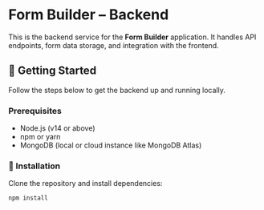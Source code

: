 # Form Builder – Backend

This is the backend service for the **Form Builder** application. It handles API endpoints, form data storage, and integration with the frontend.

## 🚀 Getting Started

Follow the steps below to get the backend up and running locally.

### Prerequisites

- Node.js (v14 or above)
- npm or yarn
- MongoDB (local or cloud instance like MongoDB Atlas)

### 🔧 Installation

Clone the repository and install dependencies:

```bash
npm install
